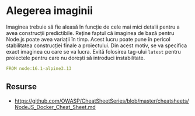 # Alegerea imaginii

Imaginea trebuie să fie aleasă în funcție de cele mai mici detalii pentru a avea construcții predictibile. Reține faptul că imaginea de bază pentru Node.js poate avea variații în timp. Acest lucru poate pune în pericol stabilitatea construcției finale a proiectului. Din acest motiv, se va specifica exact imaginea cu care se va lucra. Evită folosirea tag-ului `latest` pentru proiectele pentru care nu dorești să introduci instabilitate.

```yaml
FROM node:16.1-alpine3.13
```

## Resurse

- https://github.com/OWASP/CheatSheetSeries/blob/master/cheatsheets/NodeJS_Docker_Cheat_Sheet.md
